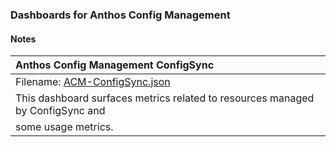 ### Dashboards for Anthos Config Management

#### Notes

|Anthos Config Management ConfigSync |
|:---------------------|
|Filename: [ACM-ConfigSync.json](Anthos-ConfigSync.json)|
|This dashboard surfaces metrics related to resources managed by ConfigSync and
some usage metrics.|

